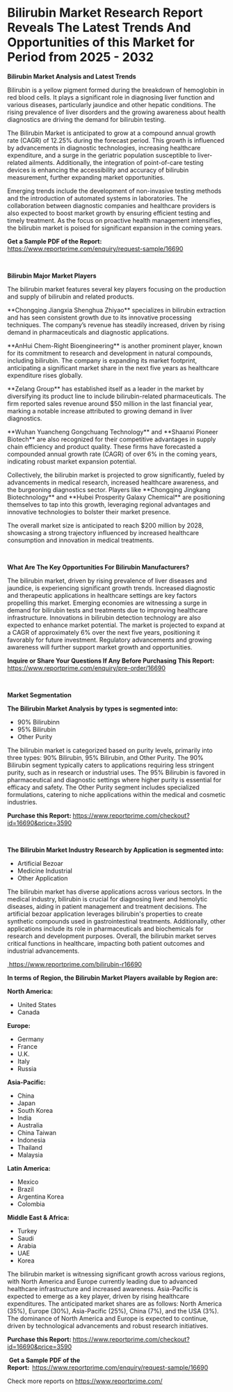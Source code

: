 <p><h1>Bilirubin Market Research Report Reveals The Latest Trends And Opportunities of this Market for Period from 2025 - 2032</h1></p><p><strong>Bilirubin Market Analysis and Latest Trends</strong></p>
<p><p>Bilirubin is a yellow pigment formed during the breakdown of hemoglobin in red blood cells. It plays a significant role in diagnosing liver function and various diseases, particularly jaundice and other hepatic conditions. The rising prevalence of liver disorders and the growing awareness about health diagnostics are driving the demand for bilirubin testing.</p><p>The Bilirubin Market is anticipated to grow at a compound annual growth rate (CAGR) of 12.25% during the forecast period. This growth is influenced by advancements in diagnostic technologies, increasing healthcare expenditure, and a surge in the geriatric population susceptible to liver-related ailments. Additionally, the integration of point-of-care testing devices is enhancing the accessibility and accuracy of bilirubin measurement, further expanding market opportunities.</p><p>Emerging trends include the development of non-invasive testing methods and the introduction of automated systems in laboratories. The collaboration between diagnostic companies and healthcare providers is also expected to boost market growth by ensuring efficient testing and timely treatment. As the focus on proactive health management intensifies, the bilirubin market is poised for significant expansion in the coming years.</p></p>
<p><strong>Get a Sample PDF of the Report:&nbsp;</strong> <a href="https://www.reportprime.com/enquiry/request-sample/16690?utm_campaign=3037&utm_medium=2&utm_source=Github&utm_content=ia&utm_term=18032025&utm_id=bilirubin">https://www.reportprime.com/enquiry/request-sample/16690</a></p>
<p>&nbsp;</p>
<p><strong>Bilirubin Major Market Players</strong></p>
<p><p>The bilirubin market features several key players focusing on the production and supply of bilirubin and related products. </p><p>**Chongqing Jiangxia Shenghua Zhiyao** specializes in bilirubin extraction and has seen consistent growth due to its innovative processing techniques. The company’s revenue has steadily increased, driven by rising demand in pharmaceuticals and diagnostic applications.</p><p>**AnHui Chem-Right Bioengineering** is another prominent player, known for its commitment to research and development in natural compounds, including bilirubin. The company is expanding its market footprint, anticipating a significant market share in the next five years as healthcare expenditure rises globally.</p><p>**Zelang Group** has established itself as a leader in the market by diversifying its product line to include bilirubin-related pharmaceuticals. The firm reported sales revenue around $50 million in the last financial year, marking a notable increase attributed to growing demand in liver diagnostics.</p><p>**Wuhan Yuancheng Gongchuang Technology** and **Shaanxi Pioneer Biotech** are also recognized for their competitive advantages in supply chain efficiency and product quality. These firms have forecasted a compounded annual growth rate (CAGR) of over 6% in the coming years, indicating robust market expansion potential.</p><p>Collectively, the bilirubin market is projected to grow significantly, fueled by advancements in medical research, increased healthcare awareness, and the burgeoning diagnostics sector. Players like **Chongqing Jingkang Biotechnology** and **Hubei Prosperity Galaxy Chemical** are positioning themselves to tap into this growth, leveraging regional advantages and innovative technologies to bolster their market presence. </p><p>The overall market size is anticipated to reach $200 million by 2028, showcasing a strong trajectory influenced by increased healthcare consumption and innovation in medical treatments.</p></p>
<p>&nbsp;</p>
<p><strong>What Are The Key Opportunities For Bilirubin Manufacturers?</strong></p>
<p><p>The bilirubin market, driven by rising prevalence of liver diseases and jaundice, is experiencing significant growth trends. Increased diagnostic and therapeutic applications in healthcare settings are key factors propelling this market. Emerging economies are witnessing a surge in demand for bilirubin tests and treatments due to improving healthcare infrastructure. Innovations in bilirubin detection technology are also expected to enhance market potential. The market is projected to expand at a CAGR of approximately 6% over the next five years, positioning it favorably for future investment. Regulatory advancements and growing awareness will further support market growth and opportunities.</p></p>
<p><strong>Inquire or Share Your Questions If Any Before Purchasing This Report:</strong> <a href="https://www.reportprime.com/enquiry/pre-order/16690?utm_campaign=3037&utm_medium=2&utm_source=Github&utm_content=ia&utm_term=18032025&utm_id=bilirubin">https://www.reportprime.com/enquiry/pre-order/16690</a></p>
<p>&nbsp;</p>
<p><strong>Market Segmentation</strong></p>
<p><strong>The Bilirubin Market Analysis by types is segmented into:</strong></p>
<p><ul><li>90% Bilirubinn</li><li>95% Bilirubin</li><li>Other Purity</li></ul></p>
<p><p>The bilirubin market is categorized based on purity levels, primarily into three types: 90% Bilirubin, 95% Bilirubin, and Other Purity. The 90% Bilirubin segment typically caters to applications requiring less stringent purity, such as in research or industrial uses. The 95% Bilirubin is favored in pharmaceutical and diagnostic settings where higher purity is essential for efficacy and safety. The Other Purity segment includes specialized formulations, catering to niche applications within the medical and cosmetic industries.</p></p>
<p><strong>Purchase this Report:&nbsp;</strong><a href="https://www.reportprime.com/checkout?id=16690&price=3590&utm_campaign=3037&utm_medium=2&utm_source=Github&utm_content=ia&utm_term=18032025&utm_id=bilirubin">https://www.reportprime.com/checkout?id=16690&price=3590</a></p>
<p>&nbsp;</p>
<p><strong>The Bilirubin Market Industry Research by Application is segmented into:</strong></p>
<p><ul><li>Artificial Bezoar</li><li>Medicine Industrial</li><li>Other Application</li></ul></p>
<p><p>The bilirubin market has diverse applications across various sectors. In the medical industry, bilirubin is crucial for diagnosing liver and hemolytic diseases, aiding in patient management and treatment decisions. The artificial bezoar application leverages bilirubin's properties to create synthetic compounds used in gastrointestinal treatments. Additionally, other applications include its role in pharmaceuticals and biochemicals for research and development purposes. Overall, the bilirubin market serves critical functions in healthcare, impacting both patient outcomes and industrial advancements.</p></p>
<p><a href="https://www.reportprime.com/bilirubin-r16690?utm_campaign=3037&utm_medium=2&utm_source=Github&utm_content=ia&utm_term=18032025&utm_id=bilirubin">&nbsp;https://www.reportprime.com/bilirubin-r16690</a></p>
<p><strong>In terms of Region, the Bilirubin Market Players available by Region are:</strong></p>
<p>
    <p> <strong> North America: </strong>
        <ul>
            <li>United States</li>
            <li>Canada</li>
        </ul>
        </p> 
    <p> <strong> Europe: </strong>
        <ul>
            <li>Germany</li>
            <li>France</li>
            <li>U.K.</li>
            <li>Italy</li>
            <li>Russia</li>
        </ul>
        </p> 
    <p> <strong> Asia-Pacific: </strong>
        <ul>
            <li>China</li>
            <li>Japan</li>
            <li>South Korea</li>
            <li>India</li>
            <li>Australia</li>
            <li>China Taiwan</li>
            <li>Indonesia</li>
            <li>Thailand</li>
            <li>Malaysia</li>
        </ul>
        </p> 
    <p> <strong> Latin America: </strong>
        <ul>
            <li>Mexico</li>
            <li>Brazil</li>
            <li>Argentina Korea</li>
            <li>Colombia</li>
        </ul>
        </p> 
    <p> <strong> Middle East & Africa: </strong>
        <ul>
            <li>Turkey</li>
            <li>Saudi</li>
            <li>Arabia</li>
            <li>UAE</li>
            <li>Korea</li>
        </ul>
    </p>
    </p>
<p><p>The bilirubin market is witnessing significant growth across various regions, with North America and Europe currently leading due to advanced healthcare infrastructure and increased awareness. Asia-Pacific is expected to emerge as a key player, driven by rising healthcare expenditures. The anticipated market shares are as follows: North America (35%), Europe (30%), Asia-Pacific (25%), China (7%), and the USA (3%). The dominance of North America and Europe is expected to continue, driven by technological advancements and robust research initiatives.</p></p>
<p><strong>Purchase this Report: </strong><a href="https://www.reportprime.com/checkout?id=16690&price=3590&utm_campaign=3037&utm_medium=2&utm_source=Github&utm_content=ia&utm_term=18032025&utm_id=bilirubin">https://www.reportprime.com/checkout?id=16690&price=3590</a></p>
<p>&nbsp;<strong>Get a Sample PDF of the Report:&nbsp;&nbsp;</strong><a href="https://www.reportprime.com/enquiry/request-sample/16690?utm_campaign=3037&utm_medium=2&utm_source=Github&utm_content=ia&utm_term=18032025&utm_id=bilirubin">https://www.reportprime.com/enquiry/request-sample/16690</a></p>
<p><strong></strong></p>
<p>Check more reports on <a href="https://www.reportprime.com/?utm_campaign=3037&utm_medium=2&utm_source=Github&utm_content=ia&utm_term=18032025&utm_id=bilirubin">https://www.reportprime.com/</a></p>